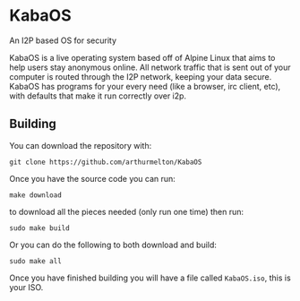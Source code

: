 # KabaOS
An I2P based OS for security

KabaOS is a live operating system based off of Alpine Linux that aims to help
users stay anonymous online. All network traffic that is sent out of your
computer is routed through the I2P network, keeping your data secure. KabaOS has
programs for your every need (like a browser, irc client, etc), with defaults
that make it run correctly over i2p.

## Building

You can download the repository with:

```
git clone https://github.com/arthurmelton/KabaOS
```

Once you have the source code you can run:

```
make download
```

to download all the pieces needed (only run one time) then run:

```
sudo make build
```

Or you can do the following to both download and build:

```
sudo make all
```

Once you have finished building you will have a file called `KabaOS.iso`, this
is your ISO.
